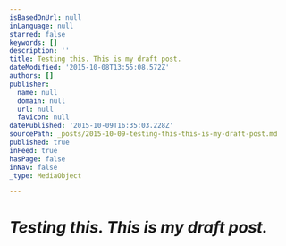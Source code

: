 ```yaml
---
isBasedOnUrl: null
inLanguage: null
starred: false
keywords: []
description: ''
title: Testing this. This is my draft post.
dateModified: '2015-10-08T13:55:08.572Z'
authors: []
publisher:
  name: null
  domain: null
  url: null
  favicon: null
datePublished: '2015-10-09T16:35:03.228Z'
sourcePath: _posts/2015-10-09-testing-this-this-is-my-draft-post.md
published: true
inFeed: true
hasPage: false
inNav: false
_type: MediaObject

---
```

# _Testing this. This is my draft post._